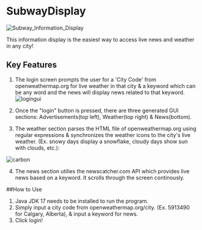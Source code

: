 # SubwayDisplay

![Subway_Information_Display](https://github.com/tahmeedm/Subway-Information-Display/assets/113798776/39f3656c-84f8-4846-8a75-5338889ff7e2)

This information display is the easiest way to access live news and weather in any city!

## Key Features
1. The login screen prompts the user for a 'City Code' from openweathermap.org for live weather in that city & a keyword which can be any word and the news will display news related to that keyword.
![logingui](https://github.com/tahmeedm/Subway-Information-Display/assets/113798776/7a1a4051-0992-4d9d-be1b-bfbe8fa6bf1e)

2. Once the "login" button is pressed, there are three generated GUI sections: Advertisements(top left), Weather(top right) &  News(bottom).

3. The weather section parses the HTML file of openweathermap.org using regular expressions & synchronizes the weather icons to the city's live weather. (Ex. snowy days display a snowflake, cloudy days show sun with clouds, etc.):

![carbon](https://github.com/tahmeedm/Subway-Information-Display/assets/113798776/e6347897-04e4-45d0-8529-fa43fd2b0f64)

4. The news section utilies the newscatcher.com API which provides live news based on a keyword. It scrolls through the screen continously.


##How to Use
1. Java JDK 17 needs to be installed to run the program.
2. Simply input a city code from openweathermap.org/city. (Ex. 5913490 for Calgary, Alberta), & input a keyword for news.
3. Click login!
